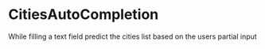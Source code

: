 # CitiesAutoCompletion
While filling a text field predict the cities list based on the users partial input
